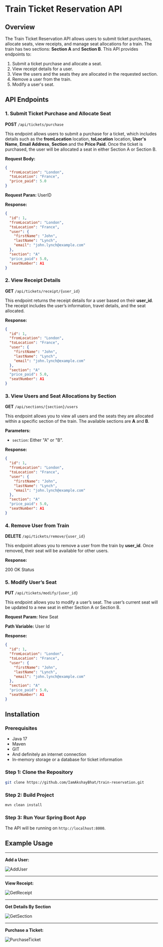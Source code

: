 # Train Ticket Reservation API

## Overview

The Train Ticket Reservation API allows users to submit ticket purchases, allocate seats, view receipts, and manage seat allocations for a train. The train has two sections: **Section A** and **Section B**. This API provides endpoints to:

1. Submit a ticket purchase and allocate a seat.
2. View receipt details for a user.
3. View the users and the seats they are allocated in the requested section.
4. Remove a user from the train.
5. Modify a user's seat.

## API Endpoints

### 1. Submit Ticket Purchase and Allocate Seat

**POST** `/api/tickets/purchase`

This endpoint allows users to submit a purchase for a ticket, which includes details such as the **fromLocation** location, **toLocation** location, **User's Name**, **Email Address**, **Section** and the **Price Paid**. Once the ticket is purchased, the user will be allocated a seat in either Section A or Section B.

**Request Body:**

```json
{
  "fromLocation": "London",
  "toLocation": "France",
  "price_paid": 5.0
}
```

**Request Paran:** UserID

**Response:**

```json
{
  "id": 1,
  "fromLocation": "London",
  "toLocation": "France",
  "user": {
    "firstName": "John",
    "lastName": "Lynch",
    "email": "john.lynch@example.com"
  },
  "section": "A"
  "price_paid": 5.0,
  "seatNumber": A1
}
```

### 2. View Receipt Details

**GET** `/api/tickets/receipt/{user_id}`

This endpoint returns the receipt details for a user based on their **user_id**. The receipt includes the user’s information, travel details, and the seat allocated.

**Response:**

```json
{
  "id": 1,
  "fromLocation": "London",
  "toLocation": "France",
  "user": {
    "firstName": "John",
    "lastName": "Lynch",
    "email": "john.lynch@example.com"
  },
  "section": "A"
  "price_paid": 5.0,
  "seatNumber": A1
}
```

### 3. View Users and Seat Allocations by Section

**GET** `/api/sections/{section}/users`

This endpoint allows you to view all users and the seats they are allocated within a specific section of the train. The available sections are **A** and **B**.

**Parameters:**

- `section`: Either "A" or "B".

**Response:**

```json
{
  "id": 1,
  "fromLocation": "London",
  "toLocation": "France",
  "user": {
    "firstName": "John",
    "lastName": "Lynch",
    "email": "john.lynch@example.com"
  },
  "section": "A"
  "price_paid": 5.0,
  "seatNumber": A1
}
```

### 4. Remove User from Train

**DELETE** `/api/tickets/remove/{user_id}`

This endpoint allows you to remove a user from the train by **user_id**. Once removed, their seat will be available for other users.

**Response:**

200 OK Status

### 5. Modify User’s Seat

**PUT** `/api/tickets/modify/{user_id}`

This endpoint allows you to modify a user’s seat. The user’s current seat will be updated to a new seat in either Section A or Section B.

**Request Param:** New Seat

**Path Variable:** User Id

**Response:**

```json
{
  "id": 1,
  "fromLocation": "London",
  "toLocation": "France",
  "user": {
    "firstName": "John",
    "lastName": "Lynch",
    "email": "john.lynch@example.com"
  },
  "section": "A"
  "price_paid": 5.0,
  "seatNumber": A1
}
```

## Installation

### Prerequisites

- Java 17
- Maven
- GIT
- And definitely an internet connection
- In-memory storage or a database for ticket information

### Step 1: Clone the Repository

```bash
git clone https://github.com/IamAkshayBhat/train-reservation.git
```

### Step 2: Build Project

```bash
mvn clean install 
```

### Step 3: Run Your Spring Boot App


The API will be running on `http://localhost:8000`.

## Example Usage

---

**Add a User:**

![AddUser](https://github.com/user-attachments/assets/908711dd-7eb0-4e02-b318-3579ac945eb5)



---

**View Receipt:**

![GetReceipt](https://github.com/user-attachments/assets/a16b2f54-b1fc-4d8b-ba16-b63ee5395c8d)



---

**Get Details By Section**

![GetSection](https://github.com/user-attachments/assets/7297dc36-4755-4fe6-a56a-5d9c4e6dd653)




---

**Purchase a Ticket:**

![PurchaseTicket](https://github.com/user-attachments/assets/52430485-acb0-4129-a0f1-c95b74753f34)
